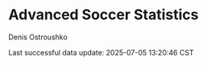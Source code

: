 # Advanced Soccer Statistics
Denis Ostroushko

<!-- gfm -->

Last successful data update: 2025-07-05 13:20:46 CST
